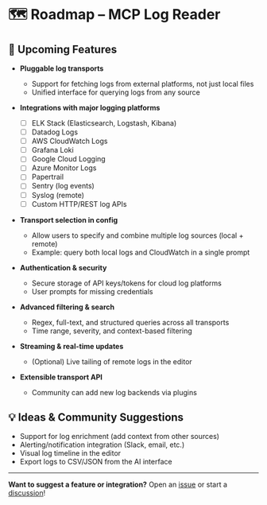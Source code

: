 # 🗺️ Roadmap – MCP Log Reader

## 🚀 Upcoming Features

- **Pluggable log transports**
  - Support for fetching logs from external platforms, not just local files
  - Unified interface for querying logs from any source

- **Integrations with major logging platforms**
  - [ ] ELK Stack (Elasticsearch, Logstash, Kibana)
  - [ ] Datadog Logs
  - [ ] AWS CloudWatch Logs
  - [ ] Grafana Loki
  - [ ] Google Cloud Logging
  - [ ] Azure Monitor Logs
  - [ ] Papertrail
  - [ ] Sentry (log events)
  - [ ] Syslog (remote)
  - [ ] Custom HTTP/REST log APIs

- **Transport selection in config**
  - Allow users to specify and combine multiple log sources (local + remote)
  - Example: query both local logs and CloudWatch in a single prompt

- **Authentication & security**
  - Secure storage of API keys/tokens for cloud log platforms
  - User prompts for missing credentials

- **Advanced filtering & search**
  - Regex, full-text, and structured queries across all transports
  - Time range, severity, and context-based filtering

- **Streaming & real-time updates**
  - (Optional) Live tailing of remote logs in the editor

- **Extensible transport API**
  - Community can add new log backends via plugins

## 💡 Ideas & Community Suggestions

- Support for log enrichment (add context from other sources)
- Alerting/notification integration (Slack, email, etc.)
- Visual log timeline in the editor
- Export logs to CSV/JSON from the AI interface

---

**Want to suggest a feature or integration?**
Open an [issue](https://github.com/hassansaadfr/mcp-log-reader/issues) or start a [discussion](https://github.com/hassansaadfr/mcp-log-reader/discussions)!
